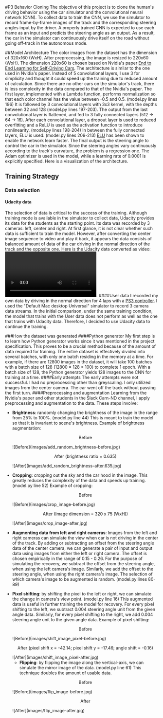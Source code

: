 #P3 Behavior Cloning
The objective of this project is to clone the human's driving behavior using the car simulator and the convolutional neural network (CNN). To collect data to train the CNN, we use the simulator to record frame-by-frame images of the track and the corresponding steering angles input by the driver. A properly trained CNN is expected to use each frame as an input and predicts the steering angle as an output. As a result, the car in the simulator can continuously drive itself on the road without going off-track in the autonomous mode.

##Model Architecture
The color images from the dataset has the dimension of 320x160 (WxH). After preprocessing, the image is resized to 220x60 (WxH). The dimension 220x60 is chosen based on Nvidia's paper [End to End Learning for Self-Driving Cars](https://www.google.com/url?sa=t&rct=j&q=&esrc=s&source=web&cd=1&ved=0ahUKEwjJ6sjqw__RAhXL64MKHa5NBd4QFggcMAA&url=https%3A%2F%2Fimages.nvidia.com%2Fcontent%2Ftegra%2Fautomotive%2Fimages%2F2016%2Fsolutions%2Fpdf%2Fend-to-end-dl-using-px.pdf&usg=AFQjCNGgCrFq0dg2NHSt-N0gi9ult70wig&sig2=C-E6D6aB57ozFW6uH0eYUw).  The architecture is similar to the one used in Nvidia's paper. Instead of 5 convolutional layers, I use 3 for simplicity and thought it could speed up the training due to reduced amount of calculation. Since there are no other cars on the simulator's track, there is less complexity in the data compared to that of the Nvidia's paper. 
The first layer, implemented with a Lambda function, performs normalization so that each color channel has the value between -0.5 and 0.5. (model.py lines 196) It is followed by 3 convolutional layers with 3x3 kernel, with the depths between 32 and 128 (model.py lines 197-203). The output from the last convolutional layer is flattened, and fed to 3 fully connected layers (512 -> 64  -> 16). After each convolutional layer, a dropout layer is used to reduced overfitting and a ReLU is used as the activation function to introduce nonlinearity. (model.py lines 198-204) In between the fully connected layers, ELU is used. (model.py lines 209-213) [ELU](http://arxiv.org/pdf/1511.07289v1.pdf) has been shown to enable the network learn faster. The final output is the steering angle to control the car in the simulator. Since the steering angles vary continuously according to the track's curvature, the problem is a regression one. The Adam optimizer is used in the model, while a learning rate of 0.0001 is explicitly specified. Here is a visualization of the architecture.

## Training Strategy
### Data selection
#### Udacity data
The selection of data is critical to the success of the training. Although training mode is available in the simulator to collect data, Udacity provides its data for the students as the starting point. Its data was recorded by 3 cameras: left, center and right. At first glance, it is not clear whether such data is sufficient to train the model. However, after converting the center image sequence to video and play it back, it appears the data consists of balanced amount of data of the car driving in the normal direction of the track and the opposite one.
Here is the Udacity data converted as video:
![Udacity data](/video/UdacityDataCenterImagesOnly.mov).
####User data
I recorded my own data by driving in the normal direction for 4 laps with a [PS3 controller](https://www.walmart.com/ip/Bluetooth-Wireless-Black-Game-Controller-for-PlayStation-3-PS3-USB-Wired-Available/50175929). I used the "Default Mac desktop Universal" simulator to record 3 camera data streams. In the initial comparison, under the same training condition, the model that trains with the User data does not perform as well as the one that trains with Udacity data. Therefore, I decided to use Udacity data to continue the training.

###How the dataset was generated
####Python generator
My first step is to learn how Python generator works since it was mentioned in the project specification. This proves to be a crucial method because of the amount of data required for training. The entire dataset is effectively divided into several batches, with only one batch residing in the memory at a time. For example, if there are 12800 images in the dataset, it will take 100 batches with a batch size of 128 (12800 = 128 * 100) to complete 1 epoch. With a batch size of 128, the Python generator yields 128 images to the CNN for training at a time.
####Early attempts
The early attempts were not successful.  I had no preprocessing other than greyscaling. I only utilized images from the center camera. The car went off the track without passing the first turn.
####Preprocessing and augmentation
Learning from the Nvidia's paper and other students in the Slack Carn-ND channel, I apply preprocessing and augmentation to the data. These steps involve:

* **Brightness**: randomly changing the brightness of the image in the range from 25% to 100%. (model.py line 44) This is meant to train the model so that it is invariant to scene's brightness.
   Example of brightness augmentation:
   
   <p style="text-align: center;">Before</p>
   ![Before](images/add_random_brightness-before.jpg)
   <p style="text-align: center;">After (brightness ratio = 0.635)</p>
   ![After](images/add_random_brightness-after.635.jpg)
   
* **Cropping**: cropping out the sky and the car hood in the image. This greatly reduces the complexity of the data and speeds up training. (model.py line 52)
   Example of cropping:
   
   <p style="text-align: center;"> Before</p>
   ![Before](images/crop_image-before.jpg)
   <p style="text-align: center;">After (Image dimension = 320 x 75 (WxH))</p>
   ![After](images/crop_image-after.jpg)
   
* **Augmenting data from left and right cameras**: Images from the left and right cameras can simulate the view when car is not driving in the center of the track. By adding or subtracting an offset from the steering angle data of the center camera, we can generate a pair of input and output data using images from either the left or right camera. The offset is chosen empirically in the range of 0.15 - 0.26. For the purpose of simulating the recovery, we subtract the offset from the steering angle, when using the left camera's image. Similarly, we add the offset to the steering angle, when using the right camera's image. The selection of which camera's image to be augmented is random. (model.py lines 80-89)
* **Pixel shifting**: by shifting the pixel to the left or right, we can simulate the change in camera's view point. (model.py line 16) This augmented data is useful in further training the model for recovery. For every pixel shifting to the left, we subtract 0.004 steering angle unit from the given angle data. Similarly, for every pixel shifting to the right, we add 0.004 steering angle unit to the given angle data.
   Example of pixel shifting:
   
    <p style="text-align: center;">Before</p>
   ![Before](images/shift_image_pixel-before.jpg)
   <p style="text-align: center;">After (pixel shift x = -42.14; pixel shift y = -17.46; angle shift = -0.16)</p>
   ![After](images/shift_image_pixel-after.jpg)
   
   * **Flipping**: by flipping the image along the vertical-axis, we can simulate the mirror image of the data. (model.py line 61) This technique doubles the amount of usable data.

 	<p style="text-align: center;">Before</p>
   ![Before](images/flip_image-before.jpg)
    <p style="text-align: center;">After</p>
   ![After](images/flip_image-after.jpg)   










